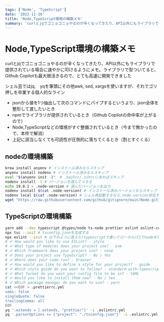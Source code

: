```yaml
---
tags: ['Node', 'TypeScript']
date: '2022-11-10'
title: 'Node,TypeScript環境の構築メモ'
summary: 'curlとjqでゴニョゴニョやるのが辛くなってきたり、API以外にもライブラリで提供されている場合に速やかに叩けるようにメモ。ライブラリで型ついてると、Github Copilotも最大限活きるので、とても高速に開発できました。'
---
```


# Node,TypeScript環境の構築メモ

curlとjqでゴニョゴニョやるのが辛くなってきたり、API以外にもライブラリで提供されている場合に速やかに叩けるようにメモ。ライブラリで型ついてると、Github Copilotも最大限活きるので、とても高速に開発できました

シェル芸ではjq,　yqを筆頭にその他awk, sed, xargsを使いますが、それでゴリ押しを卒業する個人的なライン

- jsonから値を1つ抽出して次のコマンドにパイプするというより、json全体を整形して渡したいとき
- npmでライブラリが提供されているとき（Github Copilotの命中率が上がるので）
- Node,TypeScriptなどの環境がすぐ整備されているとき（今まで無かったので、本件で解消）
- 上記に該当しなくても可読性が圧倒的に落ちてくるとき（割とすぐくる）

## nodeの環境構築

```bash
brew install anyenv # インストール済みならスキップ
anyenv install nodenv # インストール済みならスキップ
eval "$(anyenv init -)"  # .bashrc/.zshrcにあればスキップ
nodenv install -l # バージョンを選んでメモる
echo 19.0.1 > .node-version # 選んだバージョンを出力
nodenv install $(cat .node-version) # インストール済みバージョンならスキップ 
nodenv local $(cat .node-version) # シェル再起動するなら.node-version存在する時点で不要かも
wget "https://raw.githubusercontent.com/github/gitignore/main/Node.gitignore" -O ".gitignore"
```

## TypeScriptの環境構築

```bash
yarn add --dev typescript @types/node ts-node prettier eslint eslint-config-prettier
npx tsc --init # tsconfig.jsonを生成する
npx eslint --init # 以下のように答えた(typescriptで書いてローカル/CIでnodeを実行したいだけのケース)
# ✔ How would you like to use ESLint? · style
# ✔ What type of modules does your project use? · esm
# ✔ Which framework does your project use? · none
# ✔ Does your project use TypeScript? · No / Yes
# ✔ Where does your code run? · browser
# ✔ How would you like to define a style for your project? · guide
# ✔ Which style guide do you want to follow? · standard-with-typescript
# ✔ What format do you want your config file to be in? · YAML
# ✔ Would you like to install them now? · No / Yes
# ✔ Which package manager do you want to use? · yarn
cat <<EOF > .prettierrc.yml
semi: false
singleQuote: false
trailingComma: all
EOF
yq '.extends = [.extends, "prettier"]' -i .eslintrc.yml
yq '.parserOptions += {"project": "./tsconfig.json"}' -i .eslintrc.yml
```

